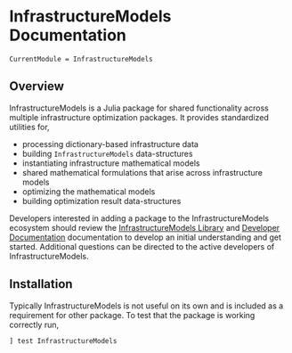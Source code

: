 # InfrastructureModels Documentation

```@meta
CurrentModule = InfrastructureModels
```

## Overview

InfrastructureModels is a Julia package for shared functionality across multiple infrastructure optimization packages. It provides standardized utilities for,
* processing dictionary-based infrastructure data
* building `InfrastructureModels` data-structures
* instantiating infrastructure mathematical models
* shared mathematical formulations that arise across infrastructure models
* optimizing the mathematical models
* building optimization result data-structures

Developers interested in adding a package to the InfrastructureModels ecosystem should review the [InfrastructureModels Library](@ref) and [Developer Documentation](@ref) documentation to develop an initial understanding and get started. Additional questions can be directed to the active developers of InfrastructureModels.

## Installation

Typically InfrastructureModels is not useful on its own and is included as a requirement for other package.  To test that the package is working correctly run,

```julia
] test InfrastructureModels
```
